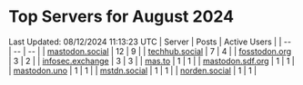 # Top Servers for August 2024
Last Updated: 08/12/2024 11:13:23 UTC
| Server | Posts | Active Users |
| -- | -- | -- |
| [mastodon.social](https://mastodon.social/tags/PowerShell) | 12 | 9 |
| [techhub.social](https://techhub.social/tags/PowerShell) | 7 | 4 |
| [fosstodon.org](https://fosstodon.org/tags/PowerShell) | 3 | 2 |
| [infosec.exchange](https://infosec.exchange/tags/PowerShell) | 3 | 3 |
| [mas.to](https://mas.to/tags/PowerShell) | 1 | 1 |
| [mastodon.sdf.org](https://mastodon.sdf.org/tags/PowerShell) | 1 | 1 |
| [mastodon.uno](https://mastodon.uno/tags/PowerShell) | 1 | 1 |
| [mstdn.social](https://mstdn.social/tags/PowerShell) | 1 | 1 |
| [norden.social](https://norden.social/tags/PowerShell) | 1 | 1 |
